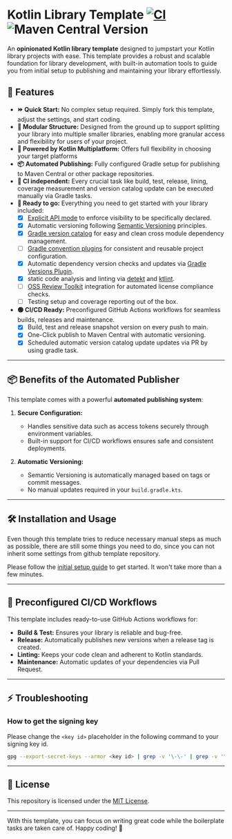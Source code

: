 # Kotlin Library Template [![CI](https://github.com/christian-draeger/kotlin-library-template/actions/workflows/build.yml/badge.svg)](https://github.com/christian-draeger/kotlin-library-template/actions/workflows/build.yml) ![Maven Central Version](https://img.shields.io/maven-central/v/codes.draeger/kotlin-library-template-example?logo=sonatype&label=Release)

An **opinionated Kotlin library template** designed to jumpstart your Kotlin library projects with ease. This template provides a robust and scalable foundation for library development, with built-in automation tools to guide you from initial setup to publishing and maintaining your library effortlessly.

## 🚀 Features

- **⏩️ Quick Start:** No complex setup required. Simply fork this template, adjust the settings, and start coding.
- **🧱 Modular Structure:** Designed from the ground up to support splitting your library into multiple smaller libraries, enabling more granular access and flexibility for users of your project.
- **🌈 Powered by Kotlin Multiplatform:** Offers full flexibility in choosing your target platforms
- **📦 Automated Publishing:** Fully configured Gradle setup for publishing to Maven Central or other package repositories.
- **🗽 CI independent:** Every crucial task like build, test, release, lining, coverage measurement and version catalog update can be executed manually via Gradle tasks.
- **🔋 Ready to go:** Everything you need to get started with your library included:
    - [x] [Explicit API mode](https://kotlinlang.org/docs/whatsnew14.html#explicit-api-mode-for-library-authors) to enforce visibility to be specifically declared.
    - [x] Automatic versioning following [Semantic Versioning](https://semver.org/) principles.
    - [x] [Gradle version catalog](https://docs.gradle.org/current/userguide/version_catalogs.html) for easy and clean cross module dependency management.
    - [ ] [Gradle convention plugins](https://docs.gradle.org/current/samples/sample_convention_plugins.html) for consistent and reusable project configuration.
    - [x] Automatic dependency version checks and updates via [Gradle Versions Plugin](https://github.com/littlerobots/version-catalog-update-plugin).
    - [x] static code analysis and linting via [detekt](https://detekt.dev/) and [ktlint](https://ktlint.github.io/).
    - [ ] [OSS Review Toolkit](https://oss-review-toolkit.org/ort/docs/intro) integration for automated license compliance checks.
    - [ ] Testing setup and coverage reporting out of the box.
- **🟢 CI/CD Ready:** Preconfigured GitHub Actions workflows for seamless builds, releases and maintenance.
    - [x] Build, test and release snapshot version on every push to main.
    - [x] One-Click publish to Maven Central with automatic versioning.
    - [x] Scheduled automatic version catalog update updates via PR by using gradle task.

---

## 📦 Benefits of the Automated Publisher

This template comes with a powerful **automated publishing system**:

1. **Secure Configuration:**
    - Handles sensitive data such as access tokens securely through environment variables.
    - Built-in support for CI/CD workflows ensures safe and consistent deployments.

2. **Automatic Versioning:**
    - Semantic Versioning is automatically managed based on tags or commit messages.
    - No manual updates required in your `build.gradle.kts`.

---

## 🛠️ Installation and Usage

Even though this template tries to reduce necessary manual steps as much as possible, 
there are still some things you need to do, since you can not inherit some settings from github template repository.

Please follow the [initial setup guide](INITIAL_SETUP.md) to get started. It won't take more than a few minutes.

---

## 🤖 Preconfigured CI/CD Workflows

This template includes ready-to-use GitHub Actions workflows for:
- **Build & Test:** Ensures your library is reliable and bug-free.
- **Release:** Automatically publishes new versions when a release tag is created.
- **Linting:** Keeps your code clean and adherent to Kotlin standards.
- **Maintenance:** Automatic updates of your dependencies via Pull Request.
---

## ⚡️ Troubleshooting
### How to get the signing key
Please change the `<key id>` placeholder in the following command to your signing key id.
```bash
gpg --export-secret-keys --armor <key id> | grep -v '\-\-' | grep -v '^=.' | tr -d '\n'
```

---

## 📄 License

This repository is licensed under the [MIT License](LICENSE).

---

With this template, you can focus on writing great code while the boilerplate tasks are taken care of. Happy coding! 🎉
